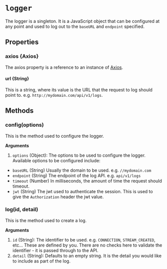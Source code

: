 # `logger`

The logger is a singleton. It is a JavaScript object that can be
configured at any point and used to log out to the `baseURL` and `endpoint`
specified.

## Properties

### axios {Axios}

The axios property is a reference to an instance of
[Axios](https://github.com/mzabriskie/axios).

#### url {String}

This is a string, where its value is the URL that the request to log
should point to. e.g. `http://mydomain.com/api/v1/logs`.

## Methods

### config(options)

This is the method used to configure the logger.

**Arguments**

1. `options` (Object): The options to be used to configure the logger.
   Available options to be configured include:
  - `baseURL` (String) Usually the domain to be used. e.g.
    `//mydomain.com`
  - `endpoint` (String) The endpoint of the log API. e.g. `api/v1/logs`
  - `timeout` (Number) In milliseconds, the amount of time the request
    should timeout.
  - `jwt` (String) The jwt used to authenticate the session. This is
    used to give the `Authorization` header the jwt value.

### log(id, detail)

This is the method used to create a log.

**Arguments**

1. `id` (String): The identifier to be used. e.g. `CONNECTION`,
   `STREAM_CREATED`, etc... These are defined by you. There are no
    checks here to validate the identifier - it is passed through to the
    API.
2. `detail` (String): Defaults to an empty string. It is the detail you
   would like to include as part of the log.

